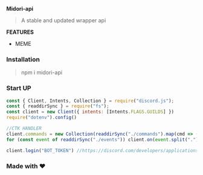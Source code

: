**Midori-api**

> A stable and updated wrapper api

**FEATURES**
* MEME




### Installation

> npm i midori-api






### Start UP
```js
const { Client, Intents, Collection } = require("discord.js");
const { readdirSync } = require("fs");
const client = new Client({ intents: [Intents.FLAGS.GUILDS] })
require("dotenv").config()

//CTK HANDLER 
client.commands = new Collection(readdirSync("./commands").map(cmd => (cmd = require(`./commands/${cmd}`), [cmd.data.name, cmd])))
for (const event of readdirSync("./events")) client.on(event.split(".")[0], require(`./events/${event}`).bind(null))

client.login("BOT_TOKEN") //https://discord.com/developers/applications


```


### Made with ❤ 

